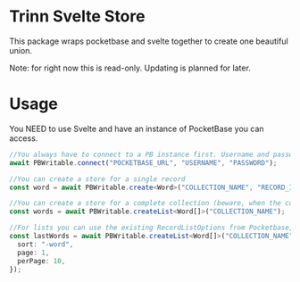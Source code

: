 # Trinn Svelte Store

This package wraps pocketbase and svelte together to create one beautiful union.

Note: for right now this is read-only. Updating is planned for later.

# Usage

You NEED to use Svelte and have an instance of PocketBase you can access.

```ts
//You always have to connect to a PB instance first. Username and password are optional.
await PBWritable.connect("POCKETBASE_URL", "USERNAME", "PASSWORD");

//You can create a store for a single record
const word = await PBWritable.create<Word>("COLLECTION_NAME", "RECORD_ID");

//You can create a store for a complete collection (beware, when the collection changes it is COMPLETELY redownloaded)
const words = await PBWritable.createList<Word[]>("COLLECTION_NAME");

//For lists you can use the existing RecordListOptions from Pocketbase, like filter, sort, etc.
const lastWords = await PBWritable.createList<Word[]>("COLLECTION_NAME", {
  sort: "-word",
  page: 1,
  perPage: 10,
});
```
